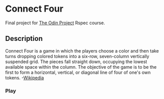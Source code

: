 # Connect Four

Final project for [The Odin Project](https://www.theodinproject.com/lessons/ruby-connect-four) Rspec course.

## Description

Connect Four is a game in which the players choose a color and then take turns dropping colored tokens into a six-row, seven-column vertically suspended grid. The pieces fall straight down, occupying the lowest available space within the column. The objective of the game is to be the first to form a horizontal, vertical, or diagonal line of four of one's own tokens. -[Wikipedia](https://en.wikipedia.org/wiki/Connect_Four)

### Play